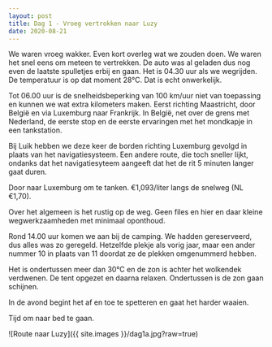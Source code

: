 ```yaml
---
layout: post
title: Dag 1 - Vroeg vertrokken naar Luzy
date: 2020-08-21
---
```

We waren vroeg wakker. Even kort overleg wat we zouden doen. We waren het snel eens om meteen te vertrekken. De auto was al geladen dus nog even de laatste spulletjes erbij en gaan. Het is 04.30 uur als we wegrijden. De temperatuur is op dat moment 28°C. Dat is echt onwerkelijk.

Tot 06.00 uur is de snelheidsbeperking van 100 km/uur niet van toepassing en kunnen we wat extra kilometers maken. Eerst richting Maastricht, door België en via Luxemburg naar Frankrijk. In België, net over de grens met Nederland, de eerste stop en de eerste ervaringen met het mondkapje in een tankstation.

Bij Luik hebben we deze keer de borden richting Luxemburg gevolgd in plaats van het navigatiesysteem. Een andere route, die toch sneller lijkt, ondanks dat het navigatiesyteem aangeeft dat het de rit 5 minuten langer gaat duren.

Door naar Luxemburg om te tanken. €1,093/liter langs de snelweg (NL €1,70).

Over het algemeen is het rustig op de weg. Geen files en hier en daar kleine wegwerkzaamheden met minimaal oponthoud.

Rond 14.00 uur komen we aan bij de camping. We hadden gereserveerd, dus alles was zo geregeld. Hetzelfde plekje als vorig jaar, maar een ander nummer 10 in plaats van 11 doordat ze de plekken omgenummerd hebben.

Het is ondertussen meer dan 30°C en de zon is achter het wolkendek verdwenen. De tent opgezet en daarna relaxen. Ondertussen is de zon gaan schijnen.

In de avond begint het af en toe te spetteren en gaat het harder waaien.

Tijd om naar bed te gaan.

![Route naar Luzy]({{ site.images }}/dag1a.jpg?raw=true)
